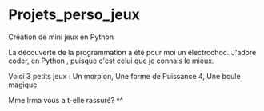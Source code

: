 # Projets_perso_jeux
Création de mini jeux en Python

La découverte de la programmation a été pour moi un électrochoc. 
J'adore coder, en Python , puisque c'est celui que je connais le mieux.

Voici 3 petits jeux : 
Un morpion, 
Une forme de Puissance 4, 
Une boule magique

Mme Irma vous a t-elle rassuré? ^^

